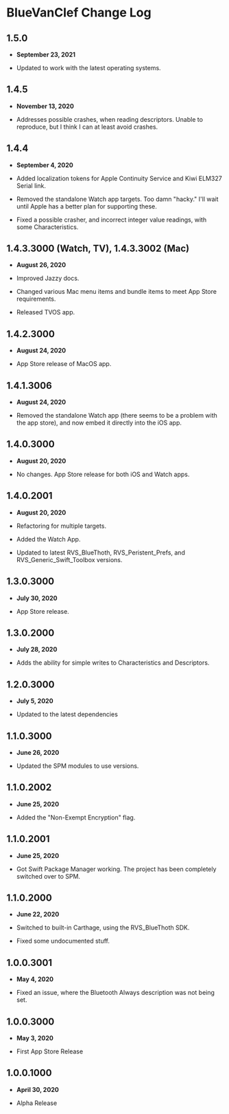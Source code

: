 # BlueVanClef Change Log

## 1.5.0

- **September 23, 2021**

- Updated to work with the latest operating systems.

## 1.4.5

- **November 13, 2020**

- Addresses possible crashes, when reading descriptors. Unable to reproduce, but I think I can at least avoid crashes.

## 1.4.4

- **September 4, 2020**

- Added localization tokens for Apple Continuity Service and Kiwi ELM327 Serial link.
- Removed the standalone Watch app targets. Too damn "hacky." I'll wait until Apple has a better plan for supporting these.
- Fixed a possible crasher, and incorrect integer value readings, with some Characteristics.

## 1.4.3.3000 (Watch, TV), 1.4.3.3002 (Mac)

- **August 26, 2020**

- Improved Jazzy docs.
- Changed various Mac menu items and bundle items to meet App Store requirements.
- Released TVOS app.

## 1.4.2.3000

- **August 24, 2020**

- App Store release of MacOS app.

## 1.4.1.3006

- **August 24, 2020**

- Removed the standalone Watch app (there seems to be a problem with the app store), and now embed it directly into the iOS app.

## 1.4.0.3000

- **August 20, 2020**

- No changes. App Store release for both iOS and Watch apps.

## 1.4.0.2001

- **August 20, 2020**

- Refactoring for multiple targets.
- Added the Watch App.
- Updated to latest RVS_BlueThoth, RVS_Peristent_Prefs, and RVS_Generic_Swift_Toolbox versions.

## 1.3.0.3000

- **July 30, 2020**

- App Store release.

## 1.3.0.2000

- **July 28, 2020**

- Adds the ability for simple writes to Characteristics and Descriptors.

## 1.2.0.3000

- **July 5, 2020**

- Updated to the latest dependencies

## 1.1.0.3000

- **June 26, 2020**

- Updated the SPM modules to use versions.

## 1.1.0.2002

- **June 25, 2020**

- Added the "Non-Exempt Encryption" flag.

## 1.1.0.2001

- **June 25, 2020**

- Got Swift Package Manager working. The project has been completely switched over to SPM.

## 1.1.0.2000

- **June 22, 2020**

- Switched to built-in Carthage, using the RVS_BlueThoth SDK.
- Fixed some undocumented stuff.

## 1.0.0.3001

- **May 4, 2020**

- Fixed an issue, where the Bluetooth Always description was not being set.

## 1.0.0.3000

- **May 3, 2020**

- First App Store Release

## 1.0.0.1000

- **April 30, 2020**

- Alpha Release
